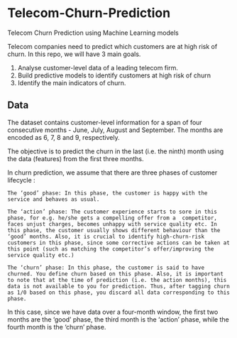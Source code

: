 # Telecom-Churn-Prediction
Telecom Churn Prediction using Machine Learning models

Telecom companies need to predict which customers are at high risk of churn. In this repo, we will have 3 main goals. 

1. Analyse customer-level data of a leading telecom firm.
2. Build predictive models to identify customers at high risk of churn
3. Identify the main indicators of churn.

## Data
The dataset contains customer-level information for a span of four consecutive months - June, July, August and September. The months are encoded as 6, 7, 8 and 9, respectively. 

The objective is to predict the churn in the last (i.e. the ninth) month using the data (features) from the first three months. 

In churn prediction, we assume that there are three phases of customer lifecycle :

    The ‘good’ phase: In this phase, the customer is happy with the service and behaves as usual.

    The ‘action’ phase: The customer experience starts to sore in this phase, for e.g. he/she gets a compelling offer from a  competitor, faces unjust charges, becomes unhappy with service quality etc. In this phase, the customer usually shows different behaviour than the ‘good’ months. Also, it is crucial to identify high-churn-risk customers in this phase, since some corrective actions can be taken at this point (such as matching the competitor’s offer/improving the service quality etc.)

    The ‘churn’ phase: In this phase, the customer is said to have churned. You define churn based on this phase. Also, it is important to note that at the time of prediction (i.e. the action months), this data is not available to you for prediction. Thus, after tagging churn as 1/0 based on this phase, you discard all data corresponding to this phase.
    
In this case, since we have data over a four-month window, the first two months are the ‘good’ phase, the third month is the ‘action’ phase, while the fourth month is the ‘churn’ phase.

